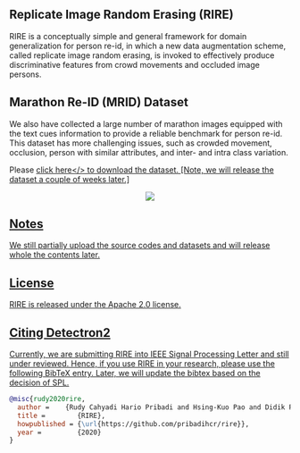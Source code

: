 ## Replicate Image Random Erasing (RIRE)

RIRE is a conceptually simple and general framework for domain generalization for person re-id, in which a new data augmentation scheme, called replicate image random erasing, is invoked to effectively produce discriminative features from
crowd movements and occluded image persons.


## Marathon Re-ID (MRID) Dataset
We also have collected a large number of marathon images equipped with the text cues information to provide a reliable benchmark for person re-id. This dataset has more challenging issues, such as crowded movement, occlusion, person with similar attributes, and inter- and intra class variation.

Please <a href="#">click here</> to download the dataset. [Note, we will release the dataset a couple of weeks later.]

<div align="center">
  <img src="https://github.com/pribadihcr/rire/blob/master/snapshot2.png"/>
</div>

## Notes

We still partially upload the source codes and datasets and will release whole the contents later.


## License
RIRE  is released under the Apache 2.0 license.

## Citing Detectron2
Currently, we are submitting RIRE into IEEE Signal Processing Letter and still under reviewed. Hence, if you use RIRE in your research, please use the following BibTeX entry. Later, we will update the bibtex based on the decision of SPL.

```BibTeX
@misc{rudy2020rire,
  author =    {Rudy Cahyadi Hario Pribadi and Hsing-Kuo Pao and Didik Purwanto and Mohammad Iqbal}
  title =        {RIRE},
  howpublished = {\url{https://github.com/pribadihcr/rire}},
  year =         {2020}
}
```
